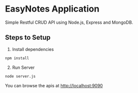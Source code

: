 # EasyNotes Application

Simple Restful CRUD API using Node.js, Express and MongoDB.

## Steps to Setup

1. Install dependencies

```bash
npm install
```

2. Run Server

```bash
node server.js
```

You can browse the apis at <http://localhost:9090>